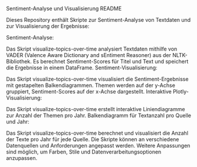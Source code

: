 Sentiment-Analyse und Visualisierung README

Dieses Repository enthält Skripte zur Sentiment-Analyse von Textdaten und zur Visualisierung der Ergebnisse:

Sentiment-Analyse:

Das Skript visualize-topics-over-time analysiert Textdaten mithilfe von VADER (Valence Aware Dictionary and sEntiment Reasoner) aus der NLTK-Bibliothek.
Es berechnet Sentiment-Scores für Titel und Text und speichert die Ergebnisse in einem DataFrame.
Sentiment-Visualisierung:

Das Skript visualize-topics-over-time visualisiert die Sentiment-Ergebnisse mit gestapelten Balkendiagrammen.
Themen werden auf der y-Achse gruppiert, Sentiment-Scores auf der x-Achse dargestellt.
Interaktive Plotly-Visualisierung:

Das Skript visualize-topics-over-time erstellt interaktive Liniendiagramme zur Anzahl der Themen pro Jahr.
Balkendiagramm für Textanzahl pro Quelle und Jahr:

Das Skript visualize-topics-over-time berechnet und visualisiert die Anzahl der Texte pro Jahr für jede Quelle.
Die Skripte können an verschiedene Datenquellen und Anforderungen angepasst werden. Weitere Anpassungen sind möglich, um Farben, Stile und Datenverarbeitungsoptionen anzupassen.





